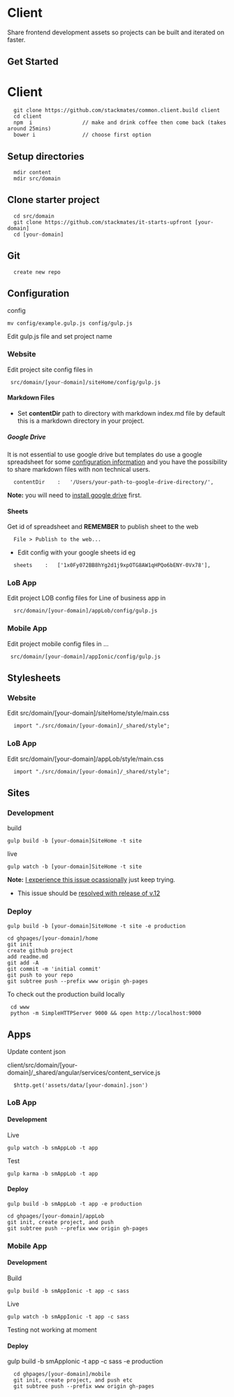
# Client

Share frontend development assets so projects can be built and iterated on faster.


## Get Started

# Client

```
  git clone https://github.com/stackmates/common.client.build client
  cd client      
  npm  i                // make and drink coffee then come back (takes around 25mins)
  bower i               // choose first option
```

## Setup directories

```
  mdir content      
  mdir src/domain      
```

## Clone starter project

```
  cd src/domain     
  git clone https://github.com/stackmates/it-starts-upfront [your-domain]     
  cd [your-domain]      
```

## Git

```  
  create new repo     
```


## Configuration

      
config
```    
mv config/example.gulp.js config/gulp.js     
```

Edit gulp.js file and set project name      

  

### Website

Edit project site config files in 

```
 src/domain/[your-domain]/siteHome/config/gulp.js
```


#### Markdown Files

* Set **contentDir** path to directory with markdown index.md file by default this is a markdown directory in your project.


##### Google Drive

It is not essential to use google drive but templates do use a google spreadsheet for some [configuration information](https://docs.google.com/a/dreamineering.com/spreadsheets/d/1x0Fy072BB8hYg2d1j9xpOTG8AW1qHPQo6bENY-0Vx78/edit#gid=403638115) and you have the possibility to share markdown files with non technical users.


```
  contentDir    :   '/Users/your-path-to-google-drive-directory/',
```

**Note:** you will need to [install google drive](https://tools.google.com/dlpage/drive) first.


#### Sheets

Get id of spreadsheet and **REMEMBER** to publish sheet to the web

```
  File > Publish to the web...
```

* Edit config with your google sheets id eg 

```
  sheets    :   ['1x0Fy072BB8hYg2d1j9xpOTG8AW1qHPQo6bENY-0Vx78'],
```


### LoB App       

Edit project LOB config files for Line of business app in

```
  src/domain/[your-domain]/appLob/config/gulp.js  
```

### Mobile App       

Edit project mobile config files in ...

```
 src/domain/[your-domain]/appIonic/config/gulp.js  
```



## Stylesheets
      

### Website    
Edit src/domain/[your-domain]/siteHome/style/main.css   



```
  import "./src/domain/[your-domain]/_shared/style";  
```

### LoB App  
Edit src/domain/[your-domain]/appLob/style/main.css     

```
  import "./src/domain/[your-domain]/_shared/style";  
```


## Sites
      
### Development

build
```      
gulp build -b [your-domain]SiteHome -t site     
```

live
```
gulp watch -b [your-domain]SiteHome -t site     
```      

**Note:** [I experience this issue ocassionally](https://github.com/joyent/node/issues/5463) just keep trying. 

* This issue should be [resolved with release of v.12](https://www.bountysource.com/issues/337777-fs-watch-node-52551-carboncore-framework-fseventstreamstart-register_with_server-error-f2d_register_rpc-null-21)


### Deploy
```
gulp build -b [your-domain]SiteHome -t site -e production      
```

```      
cd ghpages/[your-domain]/home     
git init      
create github project     
add readme.md     
git add -A      
git commit -m 'initial commit'
git push to your repo      
git subtree push --prefix www origin gh-pages     
```      


To check out the production build locally 

```
 cd www
 python -m SimpleHTTPServer 9000 && open http://localhost:9000
```


## Apps

Update content json

client/src/domain/[your-domain]/_shared/angular/services/content_service.js

```
  $http.get('assets/data/[your-domain].json')
```
      
### LoB App      

#### Development

Live
```      
gulp watch -b smAppLob -t app      
```

Test
```
gulp karma -b smAppLob -t app 
```

#### Deploy

```
gulp build -b smAppLob -t app -e production      
```

```
cd ghpages/[your-domain]/appLob                
git init, create project, and push      
git subtree push --prefix www origin gh-pages     
```      
      
### Mobile App

#### Development      
 
Build      
```      
gulp build -b smAppIonic -t app -c sass     
```

Live
```
gulp watch -b smAppIonic -t app -c sass     
```      

Testing not working at moment


#### Deploy

gulp build -b smAppIonic -t app -c sass -e production     

```
  cd ghpages/[your-domain]/mobile  
  git init, create project, and push etc     
  git subtree push --prefix www origin gh-pages     
```      
